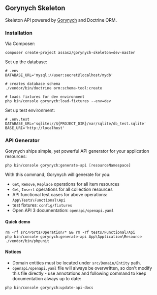 ## Gorynych Skeleton

Skeleton API powered by [Gorynych](https://github.com/Assasz/gorynych)
and Doctrine ORM.

### Installation

Via Composer:

```
composer create-project assasz/gorynych-skeleton=dev-master
```

Set up the database:

```
# .env
DATABASE_URL='mysql://user:secret@localhost/mydb'
```

```
# creates database schema
./vendor/bin/doctrine orm:schema-tool:create

# loads fixtures for dev environment 
php bin/console gorynych:load-fixtures --env=dev
```

Set up test environment:

```
# .env.test
DATABASE_URL='sqlite://${PROJECT_DIR}/var/sqlite/db_test.sqlite'
BASE_URI='http://localhost'
```

### API Generator

Gorynych ships simple, yet powerful API generator for your
application resources:

```
php bin/console gorynych:generate-api [resourceNamespace]
```

With this command, Gorynych will generate for you:
* `Get`, `Remove`, `Replace` operations for all item resources
* `Get`, `Insert` operations for all collection resources
* API functional test cases for above 
operations: `App\Tests\Functional\Api`
* test fixtures: `config/fixtures`
* Open API 3 documentation: `openapi/openapi.yaml`

#### Quick demo

```
rm -rf src/Ports/Operation/* && rm -rf tests/Functional/Api
php bin/console gorynych:generate-api App\Application\Resource
./vendor/bin/phpunit
```

#### Notices

* Domain entities must be located under `src/Domain/Entity`
path.
* `openapi/openapi.yaml` file will always be overwritten, 
so don't modify this file directly - use annotations 
and following command to keep documentation always 
up to date: 

```
php bin/console gorynych:update-api-docs
```